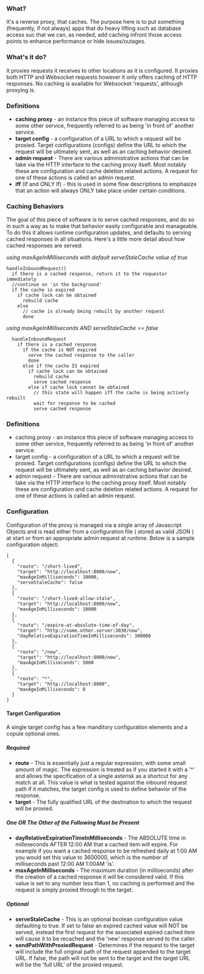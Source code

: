 ### What?

It's a reverse proxy, that caches. The purpose here is to put something (frequently, if not always) apps that do heavy lifting such as database access suc that we can, as needed, add caching infront those access points to enhance performance or hide issues/outages.

### What's it do?

It proxies requests it receives to other locations as it is configured. It proxies both HTTP and Websocket requests however it only offers caching of HTTP responses. No caching is available for Websocket 'requests', although proxying is.

### Definitions

* **caching proxy** - an instance this piece of software managing access to some other service, frequently 
  referred to as being 'in front of' another service.
* **target config** - a configuration of a URL to which a request will be proxied. Target configurations (configs)
  define the URL to which the request will be ultimately sent, as well as an caching behavior desired.
* **admin request** - There are various administrative actions that can be take via the HTTP interface
  to the caching proxy itself. Most notably these are configuration and cache deletion related actions.
  A request for one of these actions is called an admin request.
* **iff** (If and ONLY If) - this is used in some flow descriptions to emphasize that an action will always ONLY take place under certain conditions.

### Caching Behaviors

The goal of this piece of software is to serve cached responses, and do so in such a way as to make that behavior easily configurable and manageable. To do this it allows runtime configuration updates, and defaults to serving cached responses in all situations. Here's a little more detail about how cached responses are served:

*using maxAgeInMilliseconds with default serveStaleCache value of true*

````
handleInboundRequest()
  if there is a cached response, return it to the requestor immediately
  //continue on 'in the background'
  if the cache is expired
    if cache lock can be obtained
      rebuild cache
    else
      // cache is already being rebuilt by another request
      done
````

*using maxAgeInMilliseconds AND serveStaleCache == false*

````
  handleInboundRequest
    if there is a cached response
      if the cache is NOT expired
        serve the cached response to the caller
        done
      else if the cache IS expired
        if cache lock can be obtained
          rebuild cache
          serve cached response
        else if cache lock cannot be obtained
          // this state will happen iff the cache is being actively rebuilt
          wait for response to be cached
          serve cached response
````

### Definitions

* caching proxy - an instance this piece of software managing access to some other service, frequently 
  referred to as being 'in front of' another service.
* target config - a configuration of a URL to which a request will be proxied. Target configurations (configs)
  define the URL to which the request will be ultimately sent, as well as an caching behavior desired.
* admin request - There are various administrative actions that can be take via the HTTP interface
  to the caching proxy itself. Most notably these are configuration and cache deletion related actions.
  A request for one of these actions is called an admin request.


### Configuration

Configuration of the proxy is managed via a single array of Javascript Objects and is read either 
from a configuration file ( stored as valid JSON ) at start or from an appropriate admin request
at runtime. Below is a sample configuration object:

````
[
  {
    "route": "/short-lived",
    "target": "http://localhost:8000/now",
    "maxAgeInMilliseconds": 10000,
    "serveStaleCache": false
  },
  {
    "route": "/short-lived-allow-stale",
    "target": "http://localhost:8000/now",
    "maxAgeInMilliseconds": 10000
  },
  {
    "route": "/expire-at-absolute-time-of-day",
    "target": "http://some.other.server:3030/now",
    "dayRelativeExpirationTimeInMilliseconds": 300000   
  },
  {
    "route": "/now",
    "target": "http://localhost:8000/now",
    "maxAgeInMilliseconds": 5000
  },
  {
    "route": "*",
    "target": "http://localhost:8000",
    "maxAgeInMilliseconds": 0
  }
]
````

#### Target Configuration

A single target config has a few manditory configuration elements and a copule optional ones.

##### Required
* **route** - This is essentially just a regular expression, with some small amount of magic. The expression is treated as if you started it with a '^' and allows the specification of a single asterisk as a shortcut for any match at all. This value is what is tested against the inbound request path if it matches, the target config is used to define behavior of the response.
* **target** - The fully qualified URL of the destination to which the request will be proxied.

##### One *OR* The Other of the Following Must be Present
* **dayRelativeExpirationTimeInMilliseconds** - The ABSOLUTE time in milleseconds AFTER 12:00 AM that a cached item will expire. For example if you want a cached response to be refreshed daily at 1:00 AM you would set this value to 3600000, which is the number of milliseconds past 12:00 AM 1:00AM 'is'.
* **maxAgeInMilliseconds** - The maximum duration (in milliseconds) after the creation of a cached response it will be considered valid. If this value is set to any number less than 1, no caching is performed and the request is simply proxied through to the target.

##### Optional
* **serveStaleCache** - This is an optional boolean configuration value defaulting to true. If set to false an expired cached value will NOT be served, instead the first request for the associated expired cached item will cause it to be recached and the 'new' response served to the caller.
* **sendPathWithProxiedRequest** - Determines if the request to the target will include the full original path of the request appended to the target URL. If false, the path will not be sent to the target and the target URL will be the 'full URL' of the proxied request.
